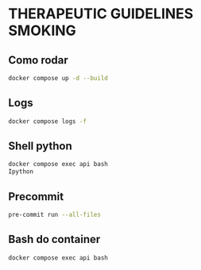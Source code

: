 # THERAPEUTIC GUIDELINES SMOKING

## Como rodar

```bash
docker compose up -d --build
```

## Logs

```bash
docker compose logs -f
```

## Shell python

```bash
docker compose exec api bash
Ipython
```

## Precommit

```bash
pre-commit run --all-files
```

## Bash do container

```bash
docker compose exec api bash
```
